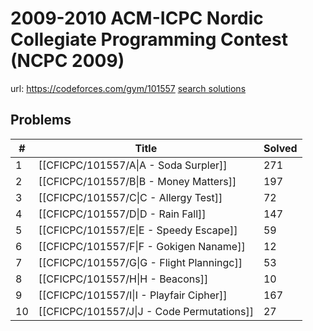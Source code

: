 # 2009-2010 ACM-ICPC Nordic Collegiate Programming Contest (NCPC 2009)

url: https://codeforces.com/gym/101557
[search solutions](https://www.google.com/search?q=Solution+OR+題解+2009-2010+ACM-ICPC+Nordic+Collegiate+Programming+Contest+(NCPC+2009))

## Problems

| # | Title | Solved |
| --- | --- | --- |
|1|[[CFICPC/101557/A\|A - Soda Surpler]]|271|
|2|[[CFICPC/101557/B\|B - Money Matters]]|197|
|3|[[CFICPC/101557/C\|C - Allergy Test]]|72|
|4|[[CFICPC/101557/D\|D - Rain Fall]]|147|
|5|[[CFICPC/101557/E\|E - Speedy Escape]]|59|
|6|[[CFICPC/101557/F\|F - Gokigen Naname]]|12|
|7|[[CFICPC/101557/G\|G - Flight Planningc]]|53|
|8|[[CFICPC/101557/H\|H - Beacons]]|10|
|9|[[CFICPC/101557/I\|I - Playfair Cipher]]|167|
|10|[[CFICPC/101557/J\|J - Code Permutations]]|27|
